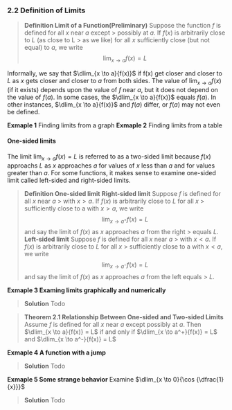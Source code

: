 ### 2.2 Definition of Limits

> **Definition Limit of a Function(Preliminary)**
Suppose the function $f$ is defined for all $x$ near $a$ except > possibly at $a$. If $f(x)$ is arbitrarily close to $L$ (as close to L > as we like) for all $x$ sufficiently close (but not equal) to $a$, we write
$$
\lim_{x \to a}{f(x)} = L
$$

Informally, we say that $\dlim_{x \to a}{f(x)}$ if f(x) get closer and closer to $L$ as $x$ gets closer and closer to $a$ from both sides. The value of $\lim_{x \to a}{f(x)}$(if it exists) depends upon the value of $f$ near $a$, but it does not depend on the value of $f(a)$. In some cases, the $\dlim_{x \to a}{f(x)}$ equals $f(a)$. In other instances, $\dlim_{x \to a}{f(x)}$ and $f(a)$ differ, or $f(a)$ may not even be defined.

**Exmaple 1** Finding limits from a graph
**Exmaple 2** Finding limits from a table

#### One-sided limits
The limit $\lim_{x \to a}{f(x)} = L$ is referred to as a two-sided limit because $f(x)$ approachs $L$ as $x$ approaches $a$ for values of $x$ less than $a$ and for values greater than $a$. For some functions, it makes sense to examine one-sided limit called left-sided and right-sided limits.

>**Definition One-sided limit**
**Right-sided limit** Suppose $f$ is defined for all $x$ near $a$ > with $x>a$. If $f(x)$ is arbitrarily close to $L$ for all $x$ > sufficiently close to a with $x>a$, we write
$$
\lim_{x \to a^+}{f(x)} = L
$$
and say the limit of $f(x)$ as $x$ approaches $a$ from the right > equals $L$.
**Left-sided limit** Suppose $f$ is defined for all $x$ near $a$ > with $x<a$. If $f(x)$ is arbitrarily close to $L$ for all $x$ > sufficiently close to a with $x<a$, we write
$$
\lim_{x \to a^-}{f(x)} = L
$$
and say the limit of $f(x)$ as $x$ approaches $a$ from the left equals > $L$.

**Exmaple 3 Examing limits graphically and numerically**
>**Solution**
Todo

>**Theorem 2.1 Relationship Between One-sided and Two-sided Limits**
Assume $f$ is defined for all $x$ near $a$ except possibly at $a$. Then $\dlim_{x \to a}{f(x)} = L$ if and only if $\dlim_{x \to a^+}{f(x)} = L$ and $\dlim_{x \to a^-}{f(x)} = L$

**Exmaple 4 A function with a jump**
>**Solution**
Todo

**Exmaple 5 Some strange behavior**
Examine $\dlim_{x \to 0}{\cos {\dfrac{1}{x}}}$
>**Solution**
Todo
